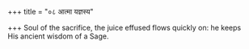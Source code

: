 +++
title = "०८ आत्मा यज्ञस्य"

+++
Soul of the sacrifice, the juice effused flows quickly on: he keeps  
     His ancient wisdom of a Sage.